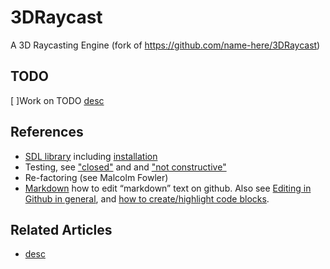 # 3DRaycast
A 3D Raycasting Engine (fork of https://github.com/name-here/3DRaycast)

## TODO
[ ]Work on TODO [desc](uri)


## References
* [SDL library](https://wiki.libsdl.org/) including [installation](https://wiki.libsdl.org/Installation)
* Testing, see ["closed"](https://stackoverflow.com/questions/91384/unit-testing-for-c-code-tools-and-methodology) and and ["not constructive"](https://stackoverflow.com/questions/242926/comparison-of-c-unit-test-frameworks)
* Re-factoring (see Malcolm Fowler)
* [Markdown](https://daringfireball.net/projects/markdown/) how to edit “markdown” text on github. 
Also see [Editing in Github in general](https://help.github.com/articles/about-writing-and-formatting-on-github/), 
and [how to create/highlight code blocks](https://help.github.com/articles/creating-and-highlighting-code-blocks/).


## Related Articles
* [desc](uri)
